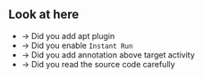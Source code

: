## Look at here

- → Did you add apt plugin
- → Did you enable `Instant Run`
- → Did you add annotation above target activity
- → Did you read the source code carefully